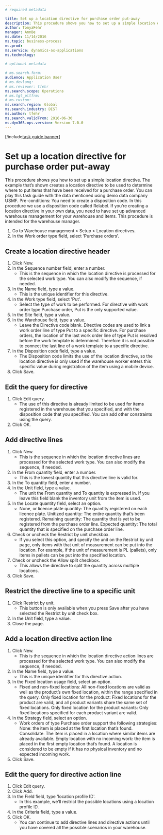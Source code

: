 ```yaml
--- 
# required metadata 
 
title: Set up a location directive for purchase order put-away
description: This procedure shows you how to set up a simple location directive. 
author: TonyaFehr 
manager: AnnBe 
ms.date: 11/14/2016
ms.topic: business-process 
ms.prod:  
ms.service: dynamics-ax-applications 
ms.technology:  
 
# optional metadata 
 
# ms.search.form:   
audience: Application User 
# ms.devlang:  
# ms.reviewer: tfehr 
ms.search.scope: Operations 
# ms.tgt_pltfrm:  
# ms.custom:  
ms.search.region: Global
ms.search.industry: DIST
ms.author: tfehr 
ms.search.validFrom: 2016-06-30 
ms.dyn365.ops.version: Version 7.0.0 
---
```


[!include[task guide banner](.../includes/task-guide-banner.md)]

# Set up a location directive for purchase order put-away

This procedure shows you how to set up a simple location directive. The example that’s shown creates a location directive to be used to determine where to put items that have been received for a purchase order. You can play this task guide with the data mentioned using demo data company USMF. Pre-conditions: You need to create a disposition code. In this procedure we use a disposition code called Relabel. If you’re creating a location directive in your own data, you need to have set up advanced warehouse management for your warehouse and items.  This procedure is intended for the warehouse manager.

1. Go to Warehouse management > Setup > Location directives.
2. In the Work order type field, select 'Purchase orders'.

## Create a location directive header
1. Click New.
2. In the Sequence number field, enter a number.
    * This is the sequence in which the location directive is processed for the selected work type. You can also modify the sequence, if needed.  
3. In the Name field, type a value.
    * This is the unique identifier for this directive.  
4. In the Work type field, select 'Put'.
    * Select the type of work to be performed. For directive with work order type Purchase order, Put is the only supported value.  
5. In the Site field, type a value.
6. In the Warehouse field, type a value.
    * Leave the Directive code blank.  Directive codes are used to link a work order line of type Put to a specific directive. For purchase orders, the location of the last work order line of type Put is resolved before the work template is determined. Therefore it is not possible to connect the last line of a work template to a specific directive.   
7. In the Disposition code field, type a value.
    * The Disposition code limits the use of the location directive, so the location directive is only used if the warehouse worker enters this specific value during registration of the item using a mobile device.  
8. Click Save.

## Edit the query for directive
1. Click Edit query.
    * The use of this directive is already limited to be used for items registered in the warehouse that you specified, and with the disposition code that you specified. You can add other constraints using the query.  
2. Click OK.

## Add directive lines
1. Click New.
    * This is the sequence in which the location directive lines are processed for the selected work type. You can also modify the sequence, if needed.  
2. In the From quantity field, enter a number.
    * This is the lowest quantity that this directive line is valid for.  
3. In the To quantity field, enter a number.
4. In the Unit field, type a value.
    * The unit the From quantity and To quantity is expressed in. If you leave this field blank the inventory unit from the item is used.  
5. In the Locate quantity field, select an option.
    * None, or licence plate quantity: The quantity registered on each licence plate. Unitized quantity: The entire quantity that’s been registered. Remaining quantity: The quantity that is yet to be registered from the purchase order line. Expected quantity: The total quantity that is specified on the purchase order line.  
6. Check or uncheck the Restrict by unit checkbox.
    * If you select this option, and specify the unit on the Restrict by unit page, only items with that unit of measurement can be put into the location. For example, if the unit of measurement is PL (pallets), only items in pallets can be put into the specified location.  
7. Check or uncheck the Allow split checkbox.
    * This allows the directive to split the quantity across multiple locations.  
8. Click Save.

## Restrict the directive line to a specific unit
1. Click Restrict by unit.
    * This button is only available when you press Save after you have selected the Restrict by unit check box.  
2. In the Unit field, type a value.
3. Close the page.

## Add a location directive action line
1. Click New.
    * This is the sequence in which the location directive action lines are processed for the selected work type. You can also modify the sequence, if needed.  
2. In the Name field, type a value.
    * This is the unique identifier for this directive action.  
3. In the Fixed location usage field, select an option.
    * Fixed and non-fixed locations: All non-fixed locations are valid as well as the product’s own fixed location, within the range specified in the query.  Only fixed location for the product: Fixed locations for the product are valid, and all product variants share the same set of fixed locations. Only fixed location for the product variants: Only fixed locations specified for each product variant are valid.  
4. In the Strategy field, select an option.
    * Work orders of type Purchase order support the following strategies: None: the item is placed at the first location that’s found. Consolidate: The item is placed in a location where similar items are already available. Empty location with no incoming work: the item is placed in the first empty location that’s found. A location is considered to be empty if it has no physical inventory and no expected incoming work.  
5. Click Save.

## Edit the query for directive action line
1. Click Edit query.
2. Click Add.
3. In the Field field, type 'location profile ID'.
    * In this example, we’ll restrict the possible locations using a location profile ID.  
4. In the Criteria field, type a value.
5. Click OK.
    * You can continue to add directive lines and directive actions until you have covered all the possible scenarios in your warehouse.  

